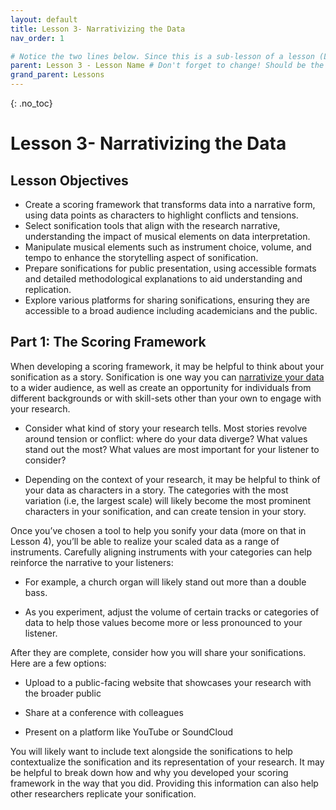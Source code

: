 ```yaml
---
layout: default
title: Lesson 3- Narrativizing the Data
nav_order: 1

# Notice the two lines below. Since this is a sub-lesson of a lesson (Lesson 3a), it's parent is lesson 3 and it's grandparent is Lessons. Make sure to include this if you decide to have sub-lessons. 
parent: Lesson 3 - Lesson Name # Don't forget to change! Should be the title of your parent lesson.
grand_parent: Lessons 
---
```


{: .no_toc}  
# Lesson 3- Narrativizing the Data 

## Lesson Objectives
- Create a scoring framework that transforms data into a narrative form, using data points as characters to highlight conflicts and tensions. 
- Select sonification tools that align with the research narrative, understanding the impact of musical elements on data interpretation. 
- Manipulate musical elements such as instrument choice, volume, and tempo to enhance the storytelling aspect of sonification. 
- Prepare sonifications for public presentation, using accessible formats and detailed methodological explanations to aid understanding and replication. 
- Explore various platforms for sharing sonifications, ensuring they are accessible to a broad audience including academicians and the public. 


## Part 1: The Scoring Framework 

When developing a scoring framework, it may be helpful to think about your sonification as a story. Sonification is one way you can <a href="https://scds.github.io/data-driven-stories/" target="_blank" rel="noopener noreferrer">narrativize your data</a> to a wider audience, as well as create an opportunity for individuals from different backgrounds or with skill-sets other than your own to engage with your research.  

- Consider what kind of story your research tells. Most stories revolve around tension or conflict: where do your data diverge? What values stand out the most? What values are most important for your listener to consider?  

- Depending on the context of your research, it may be helpful to think of your data as characters in a story. The categories with the most variation (i.e, the largest scale) will likely become the most prominent characters in your sonification, and can create tension in your story.  

Once you’ve chosen a tool to help you sonify your data (more on that in Lesson 4), you’ll be able to realize your scaled data as a range of instruments. Carefully aligning instruments with your categories can help reinforce the narrative to your listeners:  

- For example, a church organ will likely stand out more than a double bass.  

- As you experiment, adjust the volume of certain tracks or categories of data to help those values become more or less pronounced to your listener.  

After they are complete, consider how you will share your sonifications. Here are a few options: 

- Upload to a public-facing website that showcases your research with the broader public 

- Share at a conference with colleagues 

- Present on a platform like YouTube or SoundCloud 

You will likely want to include text alongside the sonifications to help contextualize the sonification and its representation of your research. It may be helpful to break down how and why you developed your scoring framework in the way that you did. Providing this information can also help other researchers replicate your sonification.



